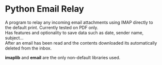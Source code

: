 # Python Email Relay
A program to relay any incoming email attachments using IMAP directly to the default print.
Currently tested on PDF only.\
Has features and optionality to save data such as date, sender name, subject...\
After an email has been read and the contents downloaded its automatically deleted from the inbox.

<b>imaplib</b> and <b>email</b> are the only non-default libraries used.
